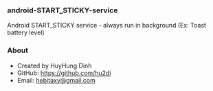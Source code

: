 ### android-START_STICKY-service
Android START_STICKY service - always run in background (Ex: Toast battery level)

### About
- Created by HuyHung Dinh
- GitHub: https://github.com/hu2di
- Email: hebitaxy@gmail.com
